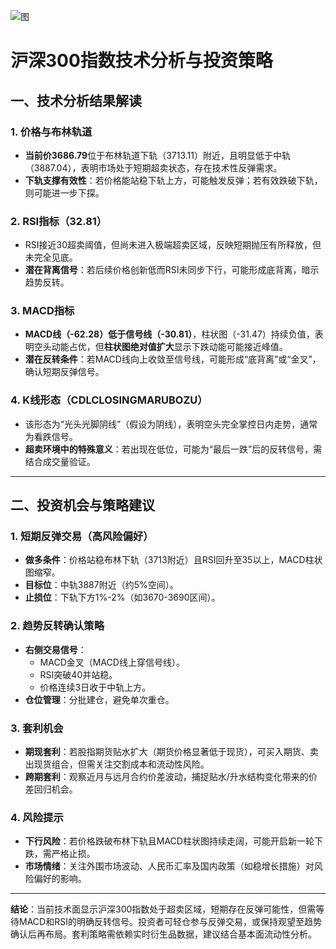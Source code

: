 ![图](2025-04-10_SH300.png)



# 沪深300指数技术分析与投资策略

## 一、技术分析结果解读

### 1. **价格与布林轨道**
- **当前价3686.79**位于布林轨道下轨（3713.11）附近，且明显低于中轨（3887.04），表明市场处于短期超卖状态，存在技术性反弹需求。
- **下轨支撑有效性**：若价格能站稳下轨上方，可能触发反弹；若有效跌破下轨，则可能进一步下探。

### 2. **RSI指标（32.81）**
- RSI接近30超卖阈值，但尚未进入极端超卖区域，反映短期抛压有所释放，但未完全见底。
- **潜在背离信号**：若后续价格创新低而RSI未同步下行，可能形成底背离，暗示趋势反转。

### 3. **MACD指标**
- **MACD线（-62.28）低于信号线（-30.81）**，柱状图（-31.47）持续负值，表明空头动能占优，但**柱状图绝对值扩大**显示下跌动能可能接近峰值。
- **潜在反转条件**：若MACD线向上收敛至信号线，可能形成“底背离”或“金叉”，确认短期反弹信号。

### 4. **K线形态（CDLCLOSINGMARUBOZU）**
- 该形态为“光头光脚阴线”（假设为阴线），表明空头完全掌控日内走势，通常为看跌信号。
- **超卖环境中的特殊意义**：若出现在低位，可能为“最后一跌”后的反转信号，需结合成交量验证。

---

## 二、投资机会与策略建议

### 1. **短期反弹交易（高风险偏好）**
- **做多条件**：价格站稳布林下轨（3713附近）且RSI回升至35以上，MACD柱状图缩窄。
- **目标位**：中轨3887附近（约5%空间）。
- **止损位**：下轨下方1%-2%（如3670-3690区间）。

### 2. **趋势反转确认策略**
- **右侧交易信号**：
  - MACD金叉（MACD线上穿信号线）。
  - RSI突破40并站稳。
  - 价格连续3日收于中轨上方。
- **仓位管理**：分批建仓，避免单次重仓。

### 3. **套利机会**
- **期现套利**：若股指期货贴水扩大（期货价格显著低于现货），可买入期货、卖出现货组合，但需关注交割成本和流动性风险。
- **跨期套利**：观察近月与远月合约价差波动，捕捉贴水/升水结构变化带来的价差回归机会。

### 4. **风险提示**
- **下行风险**：若价格跌破布林下轨且MACD柱状图持续走阔，可能开启新一轮下跌，需严格止损。
- **市场情绪**：关注外围市场波动、人民币汇率及国内政策（如稳增长措施）对风险偏好的影响。

---

**结论**：当前技术面显示沪深300指数处于超卖区域，短期存在反弹可能性，但需等待MACD和RSI的明确反转信号。投资者可轻仓参与反弹交易，或保持观望至趋势确认后再布局。套利策略需依赖实时衍生品数据，建议结合基本面流动性分析。